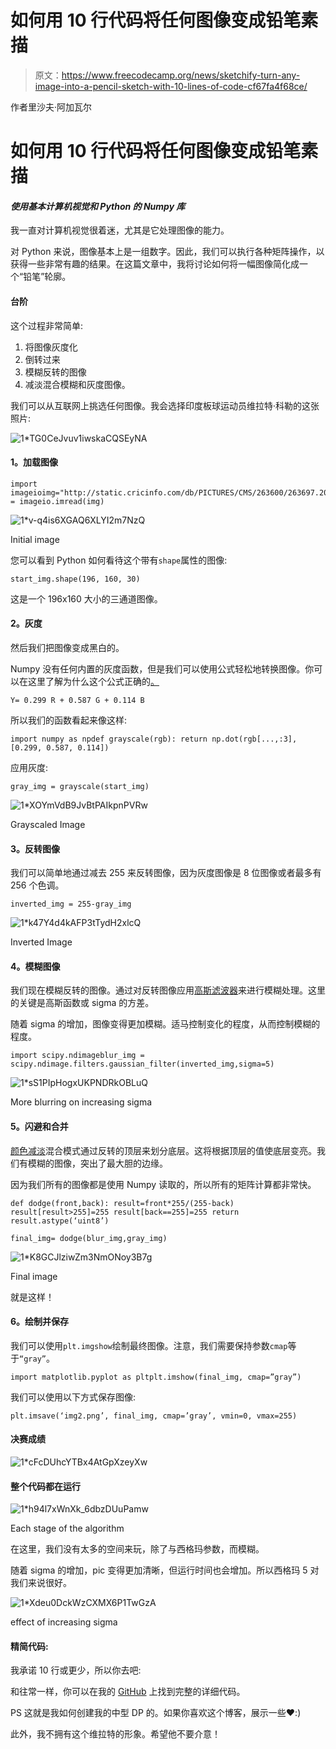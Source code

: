 # 如何用 10 行代码将任何图像变成铅笔素描

> 原文：<https://www.freecodecamp.org/news/sketchify-turn-any-image-into-a-pencil-sketch-with-10-lines-of-code-cf67fa4f68ce/>

作者里沙夫·阿加瓦尔

# 如何用 10 行代码将任何图像变成铅笔素描

#### *使用基本计算机视觉和 Python 的 Numpy 库*

我一直对计算机视觉很着迷，尤其是它处理图像的能力。

对 Python 来说，图像基本上是一组数字。因此，我们可以执行各种矩阵操作，以获得一些非常有趣的结果。在这篇文章中，我将讨论如何将一幅图像简化成一个“铅笔”轮廓。

#### 台阶

这个过程非常简单:

1.  将图像灰度化
2.  倒转过来
3.  模糊反转的图像
4.  减淡混合模糊和灰度图像。

我们可以从互联网上挑选任何图像。我会选择印度板球运动员维拉特·科勒的这张照片:

![1*TG0CeJvuv1iwskaCQSEyNA](img/8d238d6630b3c8322ea39351151d0020.png)

#### **1。加载图像**

```
import imageioimg="http://static.cricinfo.com/db/PICTURES/CMS/263600/263697.20.jpg"start_img = imageio.imread(img)
```

![1*v-q4is6XGAQ6XLYI2m7NzQ](img/e1e9a9e886d47ef84a67348c54691b52.png)

Initial image

您可以看到 Python 如何看待这个带有`shape`属性的图像:

```
start_img.shape(196, 160, 30)
```

这是一个 196x160 大小的三通道图像。

#### **2。灰度**

然后我们把图像变成黑白的。

Numpy 没有任何内置的灰度函数，但是我们可以使用公式轻松地转换图像。你可以在这里了解为什么这个公式正确的[。](https://www.w3.org/Graphics/Color/sRGB)

```
Y= 0.299 R + 0.587 G + 0.114 B
```

所以我们的函数看起来像这样:

```
import numpy as npdef grayscale(rgb): return np.dot(rgb[...,:3], [0.299, 0.587, 0.114])
```

应用灰度:

```
gray_img = grayscale(start_img)
```

![1*XOYmVdB9JvBtPAIkpnPVRw](img/79a0325ddc55bbbcba903ed712783435.png)

Grayscaled Image

#### **3。反转图像**

我们可以简单地通过减去 255 来反转图像，因为灰度图像是 8 位图像或者最多有 256 个色调。

```
inverted_img = 255-gray_img
```

![1*k47Y4d4kAFP3tTydH2xlcQ](img/9beb0f20b9950cb514de08a8eff33fa9.png)

Inverted Image

#### **4。模糊图像**

我们现在模糊反转的图像。通过对反转图像应用[高斯滤波器](https://en.wikipedia.org/wiki/Gaussian_blur)来进行模糊处理。这里的关键是高斯函数或 sigma 的方差。

随着 sigma 的增加，图像变得更加模糊。适马控制变化的程度，从而控制模糊的程度。

```
import scipy.ndimageblur_img = scipy.ndimage.filters.gaussian_filter(inverted_img,sigma=5)
```

![1*sS1PIpHogxUKPNDRkOBLuQ](img/0ea4caab9812355fa8a99cff567b7559.png)

More blurring on increasing sigma

#### **5。闪避和合并**

[颜色减淡](https://en.wikipedia.org/wiki/Blend_modes)混合模式通过反转的顶层来划分底层。这将根据顶层的值使底层变亮。我们有模糊的图像，突出了最大胆的边缘。

因为我们所有的图像都是使用 Numpy 读取的，所以所有的矩阵计算都非常快。

```
def dodge(front,back): result=front*255/(255-back)  result[result>255]=255 result[back==255]=255 return result.astype(‘uint8’)
```

```
final_img= dodge(blur_img,gray_img)
```

![1*K8GCJlziwZm3NmONoy3B7g](img/9c98ce99b4bb07dc62d3648e74d650d3.png)

Final image

就是这样！

#### **6。绘制并保存**

我们可以使用`plt.imgshow`绘制最终图像。注意，我们需要保持参数`cmap`等于`“gray”`。

```
import matplotlib.pyplot as pltplt.imshow(final_img, cmap=”gray”)
```

我们可以使用以下方式保存图像:

```
plt.imsave(‘img2.png’, final_img, cmap=’gray’, vmin=0, vmax=255)
```

#### 决赛成绩

![1*cFcDUhcYTBx4AtGpXzeyXw](img/5c31b0b0758e7eb6717f9dedf38e1acc.png)

#### 整个代码都在运行

![1*h94l7xWnXk_6dbzDUuPamw](img/4cfa9eef8c60c3ce2bb6f7b7a359d46f.png)

Each stage of the algorithm

在这里，我们没有太多的空间来玩，除了与西格玛参数，而模糊。

随着 sigma 的增加，pic 变得更加清晰，但运行时间也会增加。所以西格玛 5 对我们来说很好。

![1*Xdeu0DckWzCXMX6P1TwGzA](img/f282d4fb6fb1b617d22162f01fb6129a.png)

effect of increasing sigma

#### 精简代码:

我承诺 10 行或更少，所以你去吧:

和往常一样，你可以在我的 [GitHub](https://github.com/rra94/sketchify/tree/master) 上找到完整的详细代码。

PS 这就是我如何创建我的中型 DP 的。如果你喜欢这个博客，展示一些❤️:)

此外，我不拥有这个维拉特的形象。希望他不要介意！